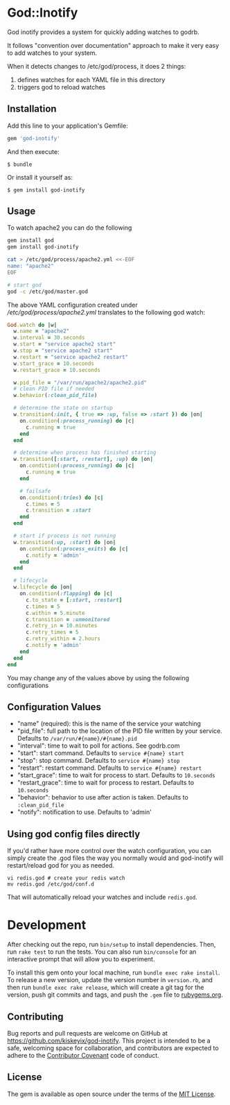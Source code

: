 # God::Inotify

God inotify provides a system for quickly adding watches to godrb.

It follows "convention over documentation" approach to make it very easy to add
watches to your system.

When it detects changes to /etc/god/process, it does 2 things:

1. defines watches for each YAML file in this directory
2. triggers god to reload watches

## Installation

Add this line to your application's Gemfile:

```ruby
gem 'god-inotify'
```

And then execute:

    $ bundle

Or install it yourself as:

    $ gem install god-inotify

## Usage

To watch apache2 you can do the following

```sh
gem install god
gem install god-inotify

cat > /etc/god/process/apache2.yml <<-EOF
name: "apache2"
EOF

# start god
god -c /etc/god/master.god
```

The above YAML configuration created under _/etc/god/process/apache2.yml_ translates to
the following god watch:

```ruby
God.watch do |w|
  w.name = "apache2"
  w.interval = 30.seconds
  w.start = "service apache2 start"
  w.stop = "service apache2 start"
  w.restart = "service apache2 restart"
  w.start_grace = 10.seconds
  w.restart_grace = 10.seconds

  w.pid_file = "/var/run/apache2/apache2.pid"
  # clean PID file if needed
  w.behavior(:clean_pid_file)

  # determine the state on startup
  w.transition(:init, { true => :up, false => :start }) do |on|
    on.condition(:process_running) do |c|
      c.running = true
    end
  end

  # determine when process has finished starting
  w.transition([:start, :restart], :up) do |on|
    on.condition(:process_running) do |c|
      c.running = true
    end

    # failsafe
    on.condition(:tries) do |c|
      c.times = 5
      c.transition = :start
    end
  end

  # start if process is not running
  w.transition(:up, :start) do |on|
    on.condition(:process_exits) do |c|
      c.notify = 'admin'
    end
  end

  # lifecycle
  w.lifecycle do |on|
    on.condition(:flapping) do |c|
      c.to_state = [:start, :restart]
      c.times = 5
      c.within = 5.minute
      c.transition = :unmonitored
      c.retry_in = 10.minutes
      c.retry_times = 5
      c.retry_within = 2.hours
      c.notify = 'admin'
    end
  end
end
```

You may change any of the values above by using the following configurations

## Configuration Values

  * "name" (required): this is the name of the service your watching
  * "pid\_file": full path to the location of the PID file written by your service.
    Defaults to `/var/run/#{name}/#{name}.pid`
  * "interval": time to wait to poll for actions. See godrb.com
  * "start": start command. Defaults to `service #{name} start`
  * "stop": stop command. Defaults to `service #{name} stop`
  * "restart": restart command. Defaults to `service #{name} restart`
  * "start\_grace": time to wait for process to start. Defaults to `10.seconds`
  * "restart\_grace": time to wait for process to restart. Defaults to `10.seconds`
  * "behavior": behavior to use after action is taken. Defaults to `:clean_pid_file`
  * "notify": notification to use. Defaults to 'admin'

## Using god config files directly

If you'd rather have more control over the watch configuration, you can simply create
the .god files the way you normally would and god-inotify will restart/reload god for
you as needed.

```
vi redis.god # create your redis watch
mv redis.god /etc/god/conf.d
```

That will automatically reload your watches and include `redis.god`.

# Development

After checking out the repo, run `bin/setup` to install dependencies. Then, run `rake test`
to run the tests. You can also run `bin/console` for an interactive prompt that will allow
you to experiment.

To install this gem onto your local machine, run `bundle exec rake install`. To release a new
version, update the version number in `version.rb`, and then run `bundle exec rake release`,
which will create a git tag for the version, push git commits and tags, and push the `.gem`
file to [rubygems.org](https://rubygems.org).

## Contributing

Bug reports and pull requests are welcome on GitHub at https://github.com/kiskeyix/god-inotify.
This project is intended to be a safe, welcoming space for collaboration, and contributors are
expected to adhere to the [Contributor Covenant](contributor-covenant.org) code of conduct.

## License

The gem is available as open source under the terms of the [MIT License](http://opensource.org/licenses/MIT).

